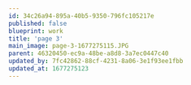 ```yaml
---
id: 34c26a94-895a-40b5-9350-796fc105217e
published: false
blueprint: work
title: 'page 3'
main_image: page-3-1677275115.JPG
parent: 46320450-ec9a-48be-a8d8-3a7ec0447c40
updated_by: 7fc42862-88cf-4231-8a06-3e1f93ee1fbb
updated_at: 1677275123
---
```

